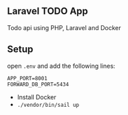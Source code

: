 ## Laravel TODO App

Todo api using PHP, Laravel and Docker

## Setup

open `.env` and add the following lines:

`````
APP_PORT=8001
FORWARD_DB_PORT=5434

`````

- Install Docker
- `./vendor/bin/sail up`
